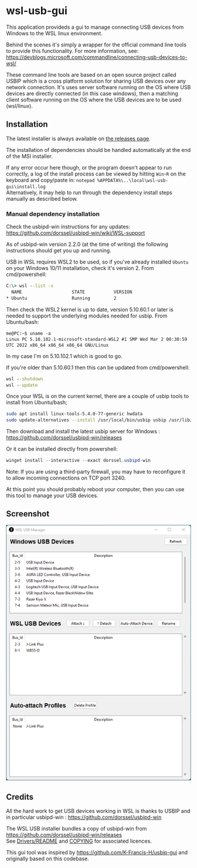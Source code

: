 # wsl-usb-gui
This application provideds a gui to manage connecting USB devices from Windows to the WSL linux environment.

Behind the scenes it's simply a wrapper for the official command line tools to provide this functionality.
For more information, see:  https://devblogs.microsoft.com/commandline/connecting-usb-devices-to-wsl/

These command line tools are based on an open source project called USBIP which is a cross platform solution for sharing USB devices over any network connection.
It's uses server software running on the OS where USB devices are directly connected (in this case windows), then a matching client software running on the OS where the USB devices are to be used (wsl/linux).

## Installation

The latest installer is always available on [the releases page](https://gitlab.com/alelec/wsl-usb-gui/-/releases).

The installation of dependencies should be handled automatically at the end of the MSI installer. 

If any error occur here though, or the program doesn't appear to run correctly, a log of the install process can be viewed by hitting `Win`-`R` on the keyboard and copy/paste in: `notepad %APPDATA%\..\local\wsl-usb-gui\install.log`  
Alternatively, it may help to run through the dependency install steps manually as described below. 

### Manual dependency installation

Check the usbipd-win instructions for any updates: https://github.com/dorssel/usbipd-win/wiki/WSL-support

As of usbipd-win version 2.2.0 (at the time of writing) the following instructions should get you up and running.

USB in WSL requires WSL2 to be used, so if you've already installed `Ubuntu` on your Windows 10/11 installation, check it's version 2. From cmd/powershell:
``` cmd
C:\> wsl --list -v
  NAME                   STATE           VERSION
* Ubuntu                 Running         2
```

Then check the WSL2 kernel is up to date, version 5.10.60.1 or later is needed to support the underlying modules needed for usbip.
From Ubuntu/bash:
```
me@PC:~$ uname -a
Linux PC 5.10.102.1-microsoft-standard-WSL2 #1 SMP Wed Mar 2 00:30:59 UTC 2022 x86_64 x86_64 x86_64 GNU/Linux
```
In my case I'm on 5.10.102.1 which is good to go. 

If you're older than 5.10.60.1 then this can be updated from cmd/powershell:
``` cmd
wsl --shutdown
wsl --update
```

Once your WSL is on the current kernel, there are a couple of usbip tools to install from Ubuntu/bash;
``` bash
sudo apt install linux-tools-5.4.0-77-generic hwdata
sudo update-alternatives --install /usr/local/bin/usbip usbip /usr/lib/linux-tools/*/usbip 20
```

Then download and install the latest usbip server for Windows :
https://github.com/dorssel/usbipd-win/releases

Or it can be installed directly from powershell:
``` powershell
winget install --interactive --exact dorssel.usbipd-win
```

Note: If you are using a third-party firewall, you may have to reconfigure it to allow incoming connections on TCP port 3240.

At this point you should probably reboot your computer, then you can use this tool to manage your USB devices.


## Screenshot
![screenshot of wsl-usb-gui](screenshot.png)


## Credits
All the hard work to get USB devices working in WSL is thanks to USBIP and in particular usbipd-win : https://github.com/dorssel/usbipd-win

The WSL USB installer bundles a copy of usbipd-win from https://github.com/dorssel/usbipd-win/releases  
See [Drivers/README](https://github.com/dorssel/usbipd-win/blob/master/Drivers/README.md) and [COPYING](https://github.com/dorssel/usbipd-win/blob/master/COPYING.md) for associated licences.

This gui tool was inspired by https://github.com/K-Francis-H/usbip-gui and originally based on this codebase.
